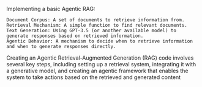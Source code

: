  Implementing a basic Agentic RAG:

    Document Corpus: A set of documents to retrieve information from.
    Retrieval Mechanism: A simple function to find relevant documents.
    Text Generation: Using GPT-3.5 (or another available model) to generate responses based on retrieved information.
    Agentic Behavior: A mechanism to decide when to retrieve information and when to generate responses directly.

Creating an Agentic Retrieval-Augmented Generation (RAG) code involves several key steps, including setting up a retrieval system, integrating it with a generative model, and creating an agentic framework that enables the system to take actions based on the retrieved and generated content
    
